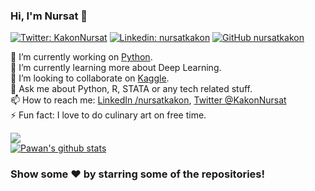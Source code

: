 ### Hi, I'm Nursat 👋

[![Twitter: KakonNursat](https://img.shields.io/twitter/follow/KakonNursat?style=social)](https://twitter.com/KakonNursat)
[![Linkedin: nursatkakon](https://img.shields.io/badge/-imthepk-blue?style=flat-square&logo=Linkedin&logoColor=white&link=https://www.linkedin.com/in/nursatkakon/)](https://www.linkedin.com/in/nursatkakon/)
[![GitHub nursatkakon](https://img.shields.io/github/followers/nursatkakon?label=follow&style=social)](https://github.com/nursatkakon)

🔭 I’m currently working on [Python](https://www.python.org/). <br>
🌱 I’m currently learning more about Deep Learning. <br>
👯 I’m looking to collaborate on [Kaggle](https://www.kaggle.com/nursatkakon). <br>
💬 Ask me about Python, R, STATA or any tech related stuff. <br>
📫 How to reach me: [LinkedIn /nursatkakon](https://www.linkedin.com/in/nursatkakon/), [Twitter @KakonNursat](https://twitter.com/KakonNursat)<br>
⚡ Fun fact: I love to do culinary art on free time. <br>


<a href="https://github.com/nursatkakon">
  <img align="center" src="https://github-readme-stats.vercel.app/api/top-langs/?username=nursatkakon&theme=light&hide_langs_below=1" />
</a><br>

<a href="https://github.com/nursatkakon">
 <img align="center" src="https://github-readme-stats.vercel.app/api?username=nursatkakon&show_icons=true&theme=light&line_height=27" alt="Pawan's github stats"/>
</a>
</br>

### Show some ❤️ by starring some of the repositories!




<!--
**nursatkakon/nursatkakon** is a ✨ _special_ ✨ repository because its `README.md` (this file) appears on your GitHub profile.

Here are some ideas to get you started:

- 🔭 I’m currently working on ...
- 🌱 I’m currently learning ...
- 👯 I’m looking to collaborate on ...
- 🤔 I’m looking for help with ...
- 💬 Ask me about ...
- 📫 How to reach me: ...
- 😄 Pronouns: ...
- ⚡ Fun fact: ...

-->



